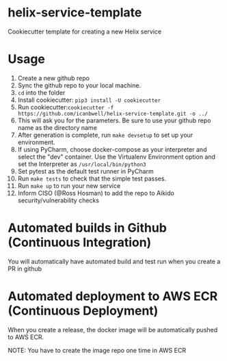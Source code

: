# helix-service-template
Cookiecutter template for creating a new Helix service

# Usage
1. Create a new github repo
2. Sync the github repo to your local machine.
3. `cd` into the folder
4. Install cookiecutter: `pip3 install -U cookiecutter`
5. Run cookiecutter:`cookiecutter -f https://github.com/icanbwell/helix-service-template.git -o ../`
6. This will ask you for the parameters.  Be sure to use your github repo name as the directory name
7. After generation is complete, run `make devsetup` to set up your environment.
8. If using PyCharm, choose docker-compose as your interpreter and select the "dev" container.  Use the Virtualenv Environment option and set the Interpreter as `/usr/local/bin/python3`
9. Set pytest as the default test runner in PyCharm
10. Run `make tests` to check that the simple test passes.
11. Run `make up` to run your new service
12. Inform CISO (@Ross Hosman) to add the repo to Aikido security/vulnerability checks


# Automated builds in Github (Continuous Integration)
You will automatically have automated build and test run when you create a PR in github

# Automated deployment to AWS ECR (Continuous Deployment)
When you create a release, the docker image will be automatically pushed to AWS ECR.

NOTE: You have to create the image repo one time in AWS ECR




